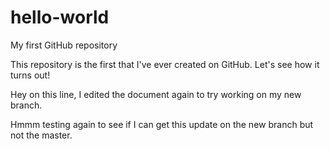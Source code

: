 # hello-world
My first GitHub repository

This repository is the first that I've ever created on GitHub. Let's see how it turns out!

Hey on this line, I edited the document again to try working on my new branch. 

Hmmm testing again to see if I can get this update on the new branch but not the master. 
